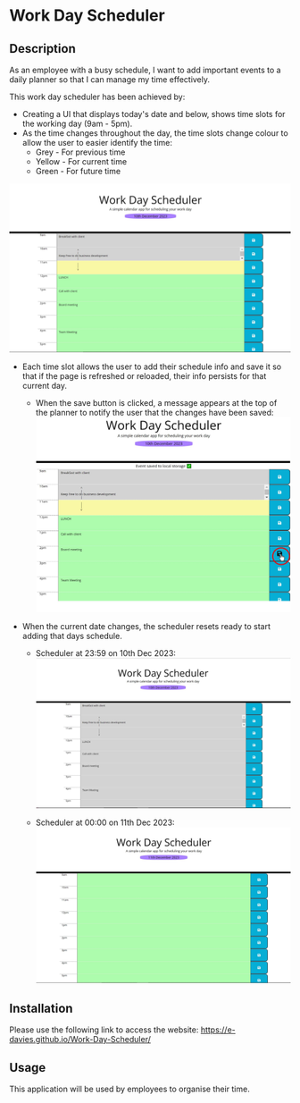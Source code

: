 # Work Day Scheduler

## Description

As an employee with a busy schedule, I want to add important events to a daily planner so that I can manage my time effectively.

This work day scheduler has been achieved by:
* Creating a UI that displays today's date and below, shows time slots for the working day (9am - 5pm).
*  As the time changes throughout the day, the time slots change colour to allow the user to easier identify the time:
    * Grey - For previous time
    * Yellow - For current time
    * Green - For future time 

![screenshot of application colour](./assets/images/work-scheduler-colours.JPG) 

* Each time slot allows the user to add their schedule info and save it so that if the page is refreshed or reloaded, their info persists for that current day.
    * When the save button is clicked, a message appears at the top of the planner to notify the user that the changes have been saved: ![screenshot shpwing save message appearing](./assets/images/work-scheduler-save-msg.JPG)

* When the current date changes, the scheduler resets ready to start adding that days schedule. 
    * Scheduler at 23:59 on 10th Dec 2023: ![screenshot of scheduler at 23:59 on 10th Dec 2023](./assets/images/work-scheduler-23-59.JPG)

    * Scheduler at 00:00 on 11th Dec 2023:![screenshot of scheduler at 00:00 on 11th Dec 2023](./assets/images/work-scheduler-00-00.JPG)




## Installation

Please use the following link to access the website: https://e-davies.github.io/Work-Day-Scheduler/

## Usage

This application will be used by employees to organise their time. 

